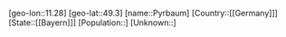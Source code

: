 ﻿---
location: [49.3,11.28]
type: City
tags:
- geo/City


SpocWebEntityId: 33562
isDeleted: false
confidential: public

---
[geo-lon::11.28]
[geo-lat::49.3]
[name::Pyrbaum]
[Country::[[Germany]]]
[State::[[Bayern]]]
[Population::]
[Unknown::]

